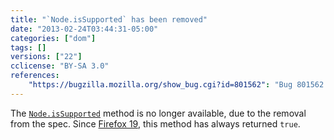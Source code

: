 ```yaml
---
title: "`Node.isSupported` has been removed"
date: "2013-02-24T03:44:31-05:00"
categories: ["dom"]
tags: []
versions: ["22"]
cclicense: "BY-SA 3.0"
references:
    "https://bugzilla.mozilla.org/show_bug.cgi?id=801562": "Bug 801562 – Remove Node.isSupported"
---
```

The [`Node.isSupported`](https://developer.mozilla.org/en-US/docs/Web/API/Node.isSupported) method is no longer available, due to the removal from the spec. Since [Firefox 19](https://www.fxsitecompat.com/en-CA/docs/2012/hasfeature-issupported-methods-now-always-return-true/), this method has always returned `true`.
